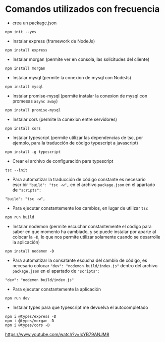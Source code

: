 # Comandos utilizados con frecuencia
* crea un package.json
```
npm init --yes
```

* Instalar express (framework de NodeJs)
```
npm install express
```

* Instalar morgan (permite ver en consola, las solicitudes del cliente)
```
npm install morgan
```

* Instalar mysql (permite la conexion de mysql con NodeJs)
```
npm install mysql
```

* Instalar promise-mysql (permite instalar la conexion de mysql con promesas `async away`)
```
npm install promise-mysql
```

* Instalar cors (permite la conexion entre servidores)
```
npm install cors
```

* Instalar typescript (permite utilizar las dependencias de tsc, por ejemplo, para la traducción de código typescript a javascript)
```
npm install -g typescript
```

  * Crear el archivo de configuración para typescript
  ```
  tsc --init
  ```

  * Para automatizar la traducción de código constante es necesario escribir `"build": "tsc -w",` en el archivo `package.json` en el apartado de `"scripts":`
  ```
  "build": "tsc -w",
  ```

  * Para ejecutar constantemente los cambios, en lugar de utiilzar `tsc`
  ```
  npm run build
  ```

* Instalar nodemon (permite escuchar constantemente el código para saber en que momento ha cambiado, y se puede instalar por aparte al colocar la `-D`, lo que nos permite utilizar solamente cuando se desarrolle la aplicación)
```
npm install nodemon -D
```

  * Para automatizar la consatante escucha del cambio de código, es necesario colocar `"dev": "nodemon build/index.js"` dentro del archivo `package.json` en el apartado de `"scripts":`
  ```
  "dev": "nodemon build/index.js"
  ```

  * Para ejecutar constantemente la aplicación
  ```
  npm run dev
  ```

* Instalar types para que typescript me devuelva el autocompletado
```
npm i @types/express -D
npm i @types/morgan -D
npm i @types/cors -D
```




https://www.youtube.com/watch?v=lxYB79ANJM8
